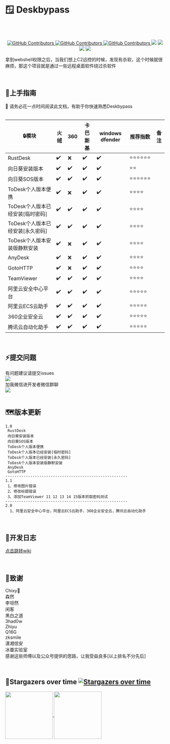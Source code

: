 # :window:	Deskbypass
<br/><br/>
  <p align="center">
    <a href="https://www.one-fox.cn/">
      <img alt="GitHub Contributors" src="https://img.shields.io/badge/%E5%AE%89%E5%85%A8%E5%9B%A2%E9%98%9F-One--fox-pink" />
    </a>
    <a href="https://taoyuan.cool/">
      <img alt="GitHub Contributors" src="https://img.shields.io/badge/%E5%8D%9A%E5%AE%A2-taoyuan.cool-blue" />
    </a>
    <a href="https://taoyuan.cool/">
      <img alt="GitHub Contributors" src="https://img.shields.io/badge/%E4%BD%9C%E8%80%85-%E5%BC%B1%E9%B8%A1-red" />
    </a>
    <img src="https://img.shields.io/badge/WeChat-vivo50KFCKFC-black">
    <img src="https://badgen.net/github/stars/RuoJi6/Deskbypass/?icon=github&color=black">
    <img src="https://badgen.net/github/issues/RuoJi6/Deskbypass">
    <a href="https://flowus.cn/share/134f2136-1c04-46fb-b1c1-693975dc42ee">
     <img src="https://img.shields.io/badge/%E6%96%87%E5%BA%93-wiki-yellow">
    </a>
</p>

拿到webshell权限之后，当我们想上C2远控的时候，发现有杀软，这个时候就很麻烦，那这个项目就是通过一些远程桌面软件绕过杀软件

<br/>

## 🚀上手指南

📢 请务必花一点时间阅读此文档，有助于你快速熟悉Deskbypass
<br/><br/>

| :lock:模块                       | 火绒               | 360                | 卡巴斯基           | windows dfender    | 推荐指数                             | 备注 |
| -------------------------------- | ------------------ | ------------------ | ------------------ | ------------------ | ------------------------------------ | ---- |
| RustDesk                         | :heavy_check_mark: | :x:                | :heavy_check_mark: | :heavy_check_mark: | :star::star::star::star::star::star: |      |
| 向日葵安装版本                   | :heavy_check_mark: | :heavy_check_mark: | :heavy_check_mark: | :heavy_check_mark: | :star::star:                         |      |
| 向日葵SOS版本                    | :heavy_check_mark: | :heavy_check_mark: | :heavy_check_mark: | :heavy_check_mark: | :star::star::star::star::star::star: |      |
| ToDesk个人版本便携               | :heavy_check_mark: | :x:                | :heavy_check_mark: | :heavy_check_mark: | :star::star::star::star:             |      |
| ToDesk个人版本已经安装[临时密码] | :heavy_check_mark: | :heavy_check_mark: | :heavy_check_mark: | :heavy_check_mark: | :star::star::star::star:             |      |
| ToDesk个人版本已经安装[永久密码] | :heavy_check_mark: | :heavy_check_mark: | :heavy_check_mark: | :heavy_check_mark: | :star::star::star::star:             |      |
| ToDesk个人版本安装版静默安装     | :heavy_check_mark: | :x:                | :heavy_check_mark: | :heavy_check_mark: | :star::star::star::star:             |      |
| AnyDesk                          | :heavy_check_mark: | :x:                | :heavy_check_mark: | :heavy_check_mark: | :star::star::star::star:             |      |
| GotoHTTP                         | :heavy_check_mark: | :x:                | :heavy_check_mark: | :heavy_check_mark: | :star::star::star::star:             |      |
| TeamViewer                       | :heavy_check_mark: | :heavy_check_mark: | :heavy_check_mark: | :heavy_check_mark: | :star::star::star::star:             |      |
| 阿里云安全中心平台               | :heavy_check_mark: | :heavy_check_mark: | :heavy_check_mark: | :heavy_check_mark: | :star::star::star::star::star:       |      |
| 阿里云ECS云助手                  | :heavy_check_mark: | :heavy_check_mark: | :heavy_check_mark: | :heavy_check_mark: | :star::star::star::star::star:       |      |
| 360企业安全云                    | :heavy_check_mark: | :heavy_check_mark: | :heavy_check_mark: | :heavy_check_mark: | :star::star::star::star::star:       |      |
| 腾讯云自动化助手                 | :heavy_check_mark: | :heavy_check_mark: | :heavy_check_mark: | :heavy_check_mark: | :star::star::star::star::star:       |      |

<br/>

## :zap:提交问题
有问题建议请提交issues<br/>
<a href="https://github.com/RuoJi6/HackerPermKeeper/issues"><img src="https://badgen.net/github/issues/RuoJi6/HackerPermKeeper"></a>
<br/>
加我微信进开发者微信群聊 
<br/><img src="https://img.shields.io/badge/WeChat-vivo50KFCKFC-green">
<br/>
<br/>

## :world_map:版本更新
```
1.0 
 RustDesk
 向日葵安装版本
 向日葵SOS版本
 ToDesk个人版本便携
 ToDesk个人版本已经安装[临时密码]
 ToDesk个人版本已经安装[永久密码]
 ToDesk个人版本安装版静默安装
 AnyDesk
 GotoHTTP
------------------------------------------------------
1.1
 1、修改图片错误
 2、修改标题错误
 3、添加TeamViewer 11 12 13 14 15版本抓取密码测试
------------------------------------------------------
2.0
  1、阿里云安全中心平台，阿里云ECS云助手，360企业安全云，腾讯云自动化助手
```

<br/>

## :beginner:开发日志
<a href="https://flowus.cn/share/134f2136-1c04-46fb-b1c1-693975dc42ee">点击跳转wiki</a>

<br/>

## :clap:致谢
Chixy👑<br/>
森然<br/>
李坦然<br/>
闲客<br/>
黑白之道<br/>
3had0w<br/>
Zhiyu<br/>
Q16G<br/>
zksmile<br/>
潇湘信安<br/>
冰蚕实验室<br/>
感谢这些师傅以及公众号提供的思路，让我受益良多[以上排名不分先后]

<br/>


## :star2:Stargazers over time [![Stargazers over time](https://starchart.cc/RuoJi6/Deskbypass.svg)](https://starchart.cc/RuoJi6/Deskbypass)

<a href="https://github.com/RuoJi6">
  <img height=150 align="center" src="https://github-readme-stats.vercel.app/api?username=RuoJi6"/>
</a>
<a href="https://github.com/RuoJi6/Deskbypass/">
  <img height=150 align="center" src="https://github-readme-stats.vercel.app/api/top-langs?username=RuoJi6&layout=compact&langs_count=8&card_width=320" />
</a>
